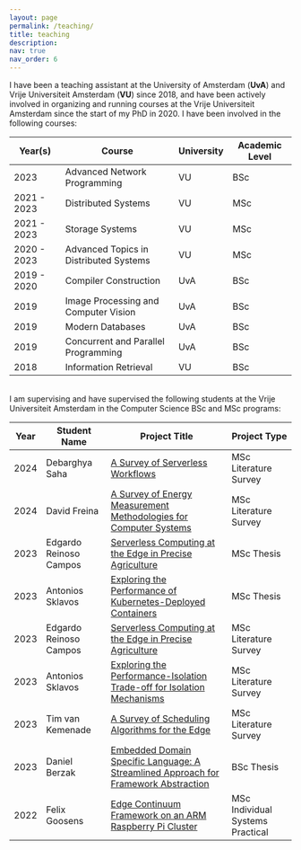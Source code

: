 ```yaml
---
layout: page
permalink: /teaching/
title: teaching
description:
nav: true
nav_order: 6
---
```


I have been a teaching assistant at the University of Amsterdam (**UvA**) and Vrije Universiteit Amsterdam (**VU**) since 2018, and have been actively involved in organizing and running courses at the Vrije Universiteit Amsterdam since the start of my PhD in 2020.
I have been involved in the following courses:

| Year(s)       | Course                                    | University    | Academic Level    |
| ---           | ---                                       | ---           | ---               |
| 2023          | Advanced Network Programming              | VU            | BSc               |
| 2021 - 2023   | Distributed Systems                       | VU            | MSc               |
| 2021 - 2023   | Storage Systems                           | VU            | MSc               |
| 2020 - 2023   | Advanced Topics in Distributed Systems    | VU            | MSc               |
| 2019 - 2020   | Compiler Construction                     | UvA           | BSc               |
| 2019          | Image Processing and Computer Vision      | UvA           | BSc               |
| 2019          | Modern Databases                          | UvA           | BSc               |
| 2019          | Concurrent and Parallel Programming       | UvA           | BSc               |
| 2018          | Information Retrieval                     | VU            | BSc               |

<br>
I am supervising and have supervised the following students at the Vrije Universiteit Amsterdam in the Computer Science BSc and MSc programs:

| Year      | Student Name              | Project Title                                                                                                                             | Project Type                      |
| ---       | ---                       | ---                                                                                                                                       | ---                               |
| 2024      | Debarghya Saha            | [A Survey of Serverless Workflows](/assets/pdf/education/2024-dsaha-litsurvey.pdf)                                                        | MSc Literature Survey             |
| 2024      | David Freina              | [A Survey of Energy Measurement Methodologies for Computer Systems](/assets/pdf/education/2024-dfreina-litsurvey.pdf)                     | MSc Literature Survey             |
| 2023      | Edgardo Reinoso Campos    | [Serverless Computing at the Edge in Precise Agriculture](/assets/pdf/education/2023-ecampos-msc_thesis.pdf)                              | MSc Thesis                        |
| 2023      | Antonios Sklavos          | [Exploring the Performance of Kubernetes-Deployed Containers](/assets/pdf/education/2023-asklavos-msc_thesis.pdf)                         | MSc Thesis                        |
| 2023      | Edgardo Reinoso Campos    | [Serverless Computing at the Edge in Precise Agriculture](/assets/pdf/education/2023-ecampos-litsurvey.pdf)                               | MSc Literature Survey             |
| 2023      | Antonios Sklavos          | [Exploring the Performance-Isolation Trade-off for Isolation Mechanisms](/assets/pdf/education/2023-asklavos-litsurvey.pdf)               | MSc Literature Survey             |
| 2023      | Tim van Kemenade          | [A Survey of Scheduling Algorithms for the Edge](/assets/pdf/education/2023-tkemenade-litsurvey.pdf)                                      | MSc Literature Survey             |
| 2023      | Daniel Berzak             | [Embedded Domain Specific Language: A Streamlined Approach for Framework Abstraction](/assets/pdf/education/2023-dberzak-bsc_thesis.pdf)  | BSc Thesis                        |
| 2022      | Felix Goosens             | [Edge Continuum Framework on an ARM Raspberry Pi Cluster](/assets/pdf/education/2022-fgoosens-isp.pdf)                                    | MSc Individual Systems Practical  |
